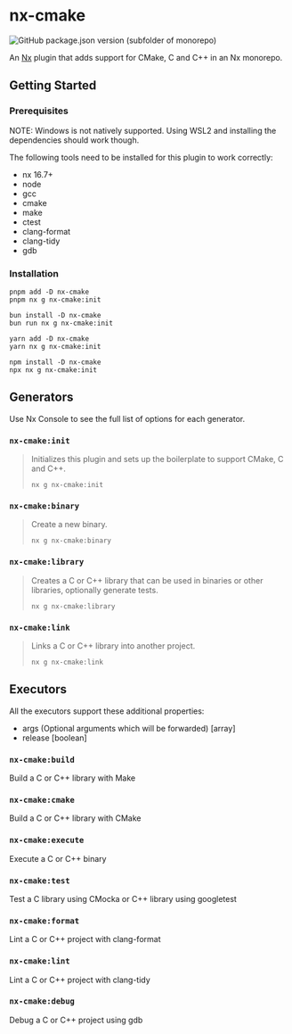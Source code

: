 # nx-cmake

![GitHub package.json version (subfolder of monorepo)](https://img.shields.io/github/package-json/v/clemenscodes/nx-plugins?filename=packages%2Fnx-cmake%2Fpackage.json)

An [Nx](https://nx.dev) plugin that adds support for CMake, C and C++ in an Nx monorepo.

## Getting Started

### Prerequisites

NOTE: Windows is not natively supported. Using WSL2 and installing the dependencies should work though.

The following tools need to be installed for this plugin to work correctly:

- nx 16.7+
- node
- gcc
- cmake
- make
- ctest
- clang-format
- clang-tidy
- gdb

### Installation

```shell
pnpm add -D nx-cmake
pnpm nx g nx-cmake:init
```

```shell
bun install -D nx-cmake
bun run nx g nx-cmake:init
```

```shell
yarn add -D nx-cmake
yarn nx g nx-cmake:init
```

```shell
npm install -D nx-cmake
npx nx g nx-cmake:init
```

## Generators

Use Nx Console to see the full list of options for each generator.

### `nx-cmake:init`

> Initializes this plugin and sets up the boilerplate to support CMake, C and C++.
>
> ```shell
> nx g nx-cmake:init
> ```

### `nx-cmake:binary`

> Create a new binary.
>
> ```shell
> nx g nx-cmake:binary
> ```

### `nx-cmake:library`

> Creates a C or C++ library that can be used in binaries or other libraries, optionally generate tests.
>
> ```shell
> nx g nx-cmake:library
> ```

### `nx-cmake:link`

> Links a C or C++ library into another project.
>
> ```shell
> nx g nx-cmake:link
> ```

## Executors

All the executors support these additional properties:

- args (Optional arguments which will be forwarded) [array]
- release [boolean]

### `nx-cmake:build`

Build a C or C++ library with Make

### `nx-cmake:cmake`

Build a C or C++ library with CMake

### `nx-cmake:execute`

Execute a C or C++ binary

### `nx-cmake:test`

Test a C library using CMocka or C++ library using googletest

### `nx-cmake:format`

Lint a C or C++ project with clang-format

### `nx-cmake:lint`

Lint a C or C++ project with clang-tidy

### `nx-cmake:debug`

Debug a C or C++ project using gdb
